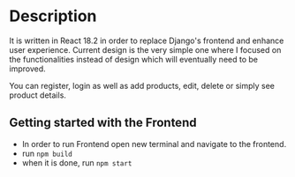 # Description

It is written in React 18.2 in order to replace Django's frontend and enhance user experience.
Current design is the very simple one where I focused on the functionalities instead of design which will eventually need to be improved.

You can register, login as well as add products, edit, delete or simply see product details.

## Getting started with the Frontend
- In order to run Frontend open new terminal and navigate to the frontend.
- run `npm build`
- when it is done, run `npm start`
